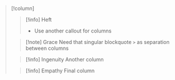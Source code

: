 > [!column]
>> [!info] Heft
>> - Use another callout for columns 
>
>> [!note] Grace
>> Need that singular blockquote `>` as separation between columns
>
>> [!info] Ingenuity
>> Another column
>
>> [!info] Empathy
>> Final column

